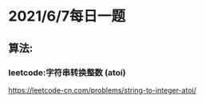 # 2021/6/7每日一题

## 算法:
### leetcode:字符串转换整数 (atoi)
https://leetcode-cn.com/problems/string-to-integer-atoi/

